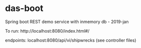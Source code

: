 # das-boot
Spring boot REST demo service with inmemory db - 2019-jan


To run:
http://localhost:8080/index.html#/

endpoints:
localhost:8080/api/vi/shipwrecks (see controller files)
